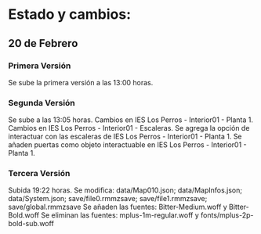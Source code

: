 # Estado y cambios:

## 20 de Febrero

### Primera Versión

Se sube la primera versión a las 13:00 horas.

### Segunda Versión
Se sube a las 13:05 horas.
Cambios en IES Los Perros - Interior01 - Planta 1.
Cambios en IES Los Perros - Interior01 - Escaleras.
Se agrega la opción de interactuar con las escaleras de IES Los Perros - Interior01 - Planta 1.
Se añaden puertas como objeto interactuable en IES Los Perros - Interior01 - Planta 1.

### Tercera Versión
Subida 19:22 horas.
Se modifica: data/Map010.json; data/MapInfos.json; data/System.json;  save/file0.rmmzsave; save/file1.rmmzsave; save/global.rmmzsave
Se añaden las fuentes: Bitter-Medium.woff y Bitter-Bold.woff
Se eliminan las fuentes: mplus-1m-regular.woff y fonts/mplus-2p-bold-sub.woff
